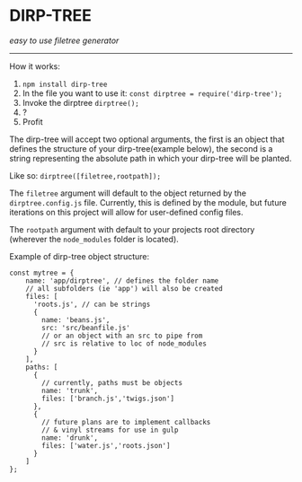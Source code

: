 DIRP-TREE
=========
*easy to use filetree generator*

---

How it works:

1. `npm install dirp-tree`
2. In the file you want to use it: `const dirptree = require('dirp-tree');`
3. Invoke the dirptree `dirptree();`
4. ?
5. Profit


The dirp-tree will accept two optional arguments, the first is an object that defines the structure of your dirp-tree(example below), the second is a string representing the absolute path in which your dirp-tree will be planted.

Like so: `dirptree([filetree,rootpath]);`

The `filetree` argument will default to the object returned by the `dirptree.config.js` file. Currently, this is defined by the module, but future iterations on this project will allow for user-defined config files.

The `rootpath` argument with default to your projects root directory (wherever the `node_modules` folder is located).

Example of dirp-tree object structure:
```
const mytree = {
    name: 'app/dirptree', // defines the folder name
    // all subfolders (ie 'app') will also be created
    files: [
      'roots.js', // can be strings
      { 
        name: 'beans.js', 
        src: 'src/beanfile.js' 
        // or an object with an src to pipe from
        // src is relative to loc of node_modules
      }
    ],
    paths: [
      { 
        // currently, paths must be objects
        name: 'trunk',
        files: ['branch.js','twigs.json']
      },
      {
        // future plans are to implement callbacks 
        // & vinyl streams for use in gulp
        name: 'drunk',
        files: ['water.js','roots.json']
      }
    ]
};
```